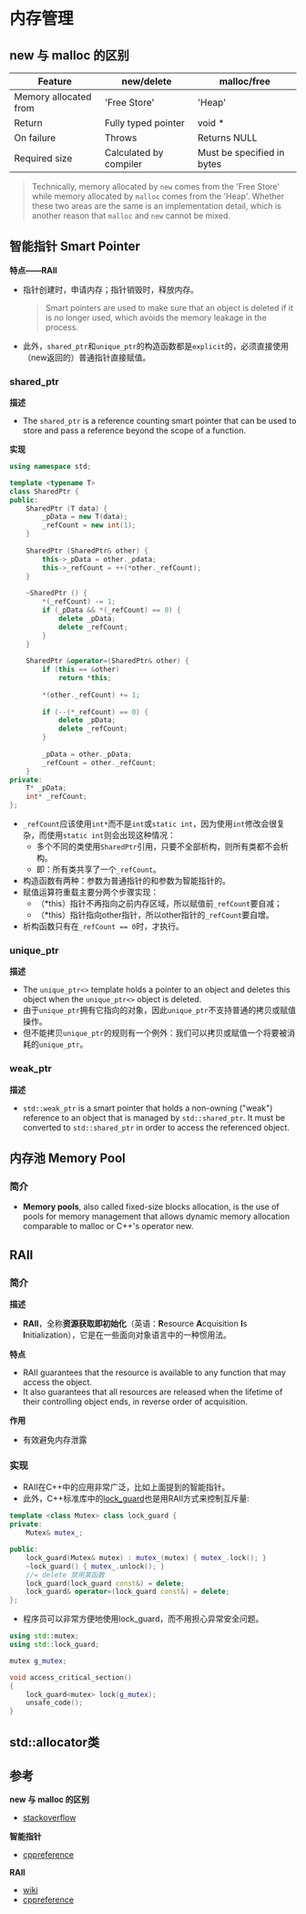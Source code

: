 # 内存管理

## new 与 malloc 的区别

| Feature               | new/delete             | malloc/free                |
| --------------------- | ---------------------- | -------------------------- |
| Memory allocated from | 'Free Store'           | 'Heap'                     |
| Return                | Fully typed pointer    | void *                     |
| On failure            | Throws                 | Returns NULL               |
| Required size         | Calculated by compiler | Must be specified in bytes |

>  Technically, memory allocated by `new` comes from the 'Free Store' while memory allocated by `malloc` comes from the 'Heap'. Whether these two areas are the same is an implementation detail, which is another reason that `malloc` and `new` cannot be mixed.

## 智能指针 Smart Pointer

**特点——RAII**

+ 指针创建时，申请内存；指针销毁时，释放内存。

  > Smart pointers are used to make sure that an object is deleted if it is no longer used, which avoids the memory leakage in the process.

+ 此外，`shared_ptr`和`unique_ptr`的构造函数都是`explicit`的，必须直接使用（new返回的）普通指针直接赋值。

### shared_ptr

**描述**

+ The `shared_ptr` is a reference counting smart pointer that can be used to store and pass a reference beyond the scope of a function. 

**实现**

``` c++
using namespace std;

template <typename T>
class SharedPtr {
public:
    SharedPtr (T data) {
        _pData = new T(data);
        _refCount = new int(1);
    }
    
    SharedPtr (SharedPtr& other) {
        this->_pData = other._pdata;
        this->_refCount = ++(*other._refCount);
    }
    
    ~SharedPtr () {
        *(_refCount) -= 1;
        if (_pData && *(_refCount) == 0) {
            delete _pData;
        	delete _refCount;
        }
    }
    
    SharedPtr &operator=(SharedPtr& other) {
        if (this == &other)
            return *this;
       	
        *(other._refCount) += 1;
        
        if (--(*_refCount) == 0) {
            delete _pData;
            delete _refCount;
        }
        
        _pData = other._pData;
        _refCount = other._refCount;
    }
private:    
    T* _pData;
    int* _refCount;
};
```

+ `_refCount`应该使用`int*`而不是`int`或`static int`，因为使用`int`修改会很复杂，而使用`static int`则会出现这种情况：
  - 多个不同的类使用`SharedPtr`引用，只要不全部析构，则所有类都不会析构。
  - 即：所有类共享了一个`_refCount`。
+ 构造函数有两种：参数为普通指针的和参数为智能指针的。
+ 赋值运算符重载主要分两个步骤实现：
  - （*this）指针不再指向之前内存区域，所以赋值前`_refCount`要自减；
  - （*this）指针指向other指针，所以other指针的`_refCount`要自增。
+ 析构函数只有在`_refCount == 0`时，才执行。

### unique_ptr

**描述**

+ The `unique_ptr<>` template holds a pointer to an object and deletes this object when the `unique_ptr<>` object is deleted. 
+ 由于`unique_ptr`拥有它指向的对象，因此`unique_ptr`不支持普通的拷贝或赋值操作。
+ 但不能拷贝`unique_ptr`的规则有一个例外：我们可以拷贝或赋值一个将要被消耗的`unique_ptr`。

### weak_ptr

**描述**

+ `std::weak_ptr` is a smart pointer that holds a non-owning ("weak") reference to an object that is managed by `std::shared_ptr`. It must be converted to `std::shared_ptr` in order to access the referenced object.

## 内存池 Memory Pool

### 简介

+ **Memory pools**, also called fixed-size blocks allocation, is the use of pools for memory management that allows dynamic memory allocation comparable to malloc or C++'s operator new. 

## RAII

### 简介

**描述**

+ **RAII**，全称**资源获取即初始化**（英语：**R**esource **A**cquisition **I**s **I**nitialization），它是在一些面向对象语言中的一种惯用法。

**特点**

+ RAII guarantees that the resource is available to any function that may access the object.
+  It also guarantees that all resources are released when the lifetime of their controlling object ends, in reverse order of acquisition. 

**作用**

+ 有效避免内存泄露

### 实现

+ RAII在C++中的应用非常广泛，比如上面提到的智能指针。
+ 此外，C++标准库中的[lock_guard](http://en.cppreference.com/w/cpp/thread/lock_guard)也是用RAII方式来控制互斥量:

``` c++
template <class Mutex> class lock_guard {
private:
    Mutex& mutex_;

public:
    lock_guard(Mutex& mutex) : mutex_(mutex) { mutex_.lock(); }
    ~lock_guard() { mutex_.unlock(); }
	//= delete 禁用某函数
    lock_guard(lock_guard const&) = delete;
    lock_guard& operator=(lock_guard const&) = delete;
};
```

+ 程序员可以非常方便地使用lock_guard，而不用担心异常安全问题。

``` c++ 
using std::mutex;
using std::lock_guard;

mutex g_mutex;

void access_critical_section()
{
    lock_guard<mutex> lock(g_mutex);
    unsafe_code();
}
```

## std::allocator类



## 参考

**new 与 malloc 的区别**

+ [stackoverflow](https://stackoverflow.com/questions/240212/what-is-the-difference-between-new-delete-and-malloc-free)

**智能指针**

+ [cppreference](https://en.cppreference.com/book/intro/smart_pointers)

**RAII**

+ [wiki](https://zh.wikipedia.org/wiki/RAII)
+ [cppreference](https://en.cppreference.com/w/cpp/language/raii)


